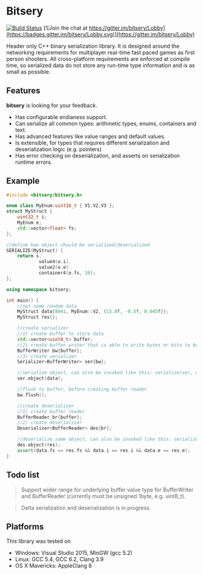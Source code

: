 # Bitsery

[![Build Status](https://travis-ci.org/fraillt/bitsery.svg?branch=master)](https://travis-ci.org/fraillt/bitsery)
[![Join the chat at https://gitter.im/bitsery/Lobby](https://badges.gitter.im/bitsery/Lobby.svg)](https://gitter.im/bitsery/Lobby)

Header only C++ binary serialization library.
It is designed around the networking requirements for multiplayer real-time fast paced games as first person shooters.
All cross-platform requirements are enforced at compile time, so serialized data do not store any run-time type information and is as small as possible.

## Features

**bitsery** is looking for your feedback.
* Has configurable endianess support.
* Can serialize all common types: arithmetic types, enums, containers and text.
* Has advanced features like value ranges and default values.
* Is extensible, for types that requires different serialization and deserialization logic (e.g. pointers)
* Has error checking on deserialization, and asserts on serialization runtime errors.

## Example
```cpp
#include <bitsery/bitsery.h>

enum class MyEnum:uint16_t { V1,V2,V3 };
struct MyStruct {
    uint32_t i;
    MyEnum e;
    std::vector<float> fs;
};

//define how object should be serialized/deserialized
SERIALIZE(MyStruct) {
    return s.
            value4(o.i).
            value2(o.e).
            container4(o.fs, 10);
};

using namespace bitsery;

int main() {
    //set some random data
    MyStruct data{8941, MyEnum::V2, {15.0f, -8.5f, 0.045f}};
    MyStruct res{};

    //create serializer
    //1) create buffer to store data
    std::vector<uint8_t> buffer;
    //2) create buffer writer that is able to write bytes or bits to buffer
    BufferWriter bw{buffer};
    //3) create serializer
    Serializer<BufferWriter> ser{bw};

    //serialize object, can also be invoked like this: serialize(ser, data)
    ser.object(data);

    //flush to buffer, before creating buffer reader
    bw.flush();

    //create deserializer
    //1) create buffer reader
    BufferReader br{buffer};
    //2) create deserializer
    Deserializer<BufferReader> des{br};

    //deserialize same object, can also be invoked like this: serialize(des, data)
    des.object(res);
    assert(data.fs == res.fs && data.i == res.i && data.e == res.e);
}
```

## Todo list

> Support wider range for underlying buffer value type for BufferWriter and BufferReader (currently must be unsigned 1byte, e.g. uint8_t).

> Delta serialization and deserialization is in progress.

## Platforms

This library was tested on
* Windows: Visual Studio 2015, MinGW (gcc 5.2)
* Linux: GCC 5.4, GCC 6.2, Clang 3.9
* OS X Mavericks: AppleClang 8

